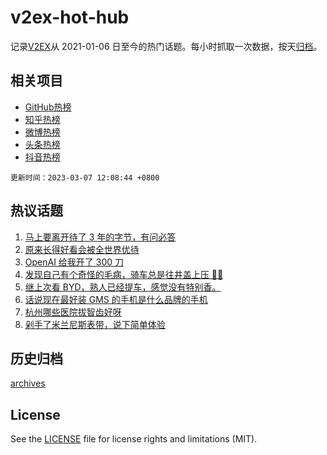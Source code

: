 # v2ex-hot-hub

 记录[V2EX](https://www.v2ex.com/)从 2021-01-06 日至今的热门话题。每小时抓取一次数据，按天[归档](archives)。
 
 ## 相关项目

- [GitHub热榜](https://github.com/snaildev/github-hot-hub)
- [知乎热榜](https://github.com/snaildev/zhihu-hot-hub)
- [微博热榜](https://github.com/snaildev/weibo-hot-hub)
- [头条热榜](https://github.com/snaildev/toutiao-hot-hub)
- [抖音热榜](https://github.com/snaildev/douyin-hot-hub)


 `更新时间：2023-03-07 12:08:44 +0800`

## 热议话题

1. [马上要离开待了 3 年的字节，有问必答](https://www.v2ex.com/t/921664)
1. [原来长得好看会被全世界优待](https://www.v2ex.com/t/921565)
1. [OpenAI 给我开了 300 刀](https://www.v2ex.com/t/921774)
1. [发现自己有个奇怪的毛病，骑车总是往井盖上压 😵‍💫](https://www.v2ex.com/t/921540)
1. [继上次看 BYD，熟人已经提车，感觉没有特别香。](https://www.v2ex.com/t/921575)
1. [话说现在最好装 GMS 的手机是什么品牌的手机](https://www.v2ex.com/t/921758)
1. [杭州哪些医院拔智齿好呀](https://www.v2ex.com/t/921551)
1. [剁手了米兰尼斯表带，说下简单体验](https://www.v2ex.com/t/921601)

## 历史归档

[archives](archives)

## License

See the [LICENSE](LICENSE) file for license rights and limitations (MIT).
